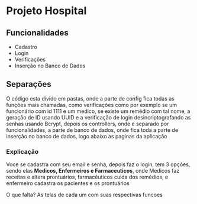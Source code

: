 # Projeto Hospital

## Funcionalidades
- Cadastro
- Login
- Verificações
- Inserção no Banco de Dados

## Separações
O código esta divido em pastas, onde a parte de config fica todas as funções mais chamadas, como verificações como por exemplo se um funcionário com id 1111 e um medico, se existe um remédio com tal nome, a geração de ID usando UUID e a verificação de login desincriptografando as senhas usando Bcrypt, depois os controllers, onde e separado por funcionalidades, a parte de banco de dados, onde fica toda a parte de inserção no banco de dados, logo abaixo as paginas da aplicação 

### Explicação  
Voce se cadastra com seu email e senha, depois faz o login, tem 3 opções, sendo elas **Medicos, Enfermeiros e Farmaceuticos**, onde Medicos faz receitas e altera prontuários, farmacêuticos cuida dos remédios, e enfermeiro cadastra os pacientes e os prontuários

O que falta?
As telas de cada um com suas respectivas funcoes
